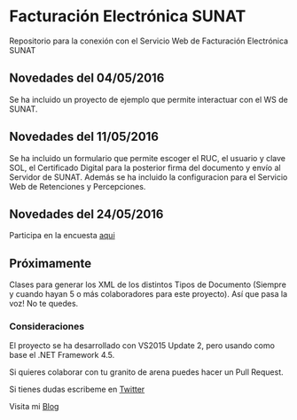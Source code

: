 # Facturación Electrónica SUNAT
Repositorio para la conexión con el Servicio Web de Facturación Electrónica SUNAT

## Novedades del 04/05/2016 ##
Se ha incluido un proyecto de ejemplo que permite interactuar con el WS de SUNAT.

## Novedades del 11/05/2016 ##
Se ha incluido un formulario que permite escoger el RUC, el usuario y clave SOL, el Certificado Digital para la posterior firma del documento y envío al Servidor de SUNAT.
Además se ha incluido la configuracion para el Servicio Web de Retenciones y Percepciones.

## Novedades del 24/05/2016 ##
Participa en la encuesta [aqui](https://encuesta.fbapp.io/hiukbq)

## Próximamente
Clases para generar los XML de los distintos Tipos de Documento (Siempre y cuando hayan 5 o más colaboradores para este proyecto). Así que pasa la voz! No te quedes.

### Consideraciones ###
El proyecto se ha desarrollado con VS2015 Update 2, pero usando como base el 
.NET Framework 4.5.

Si quieres colaborar con tu granito de arena puedes hacer un Pull Request.

Si tienes dudas escribeme en [Twitter](http://twitter.com/evelascom)

Visita mi [Blog](http://erickorlando.com)
